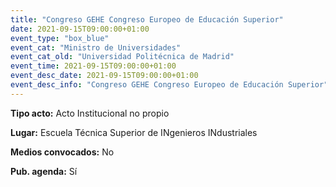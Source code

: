```yaml
---
title: "Congreso GEHE Congreso Europeo de Educación Superior"
date: 2021-09-15T09:00:00+01:00
event_type: "box_blue" 
event_cat: "Ministro de Universidades"
event_cat_old: "Universidad Politécnica de Madrid"
event_time: 2021-09-15T09:00:00+01:00
event_desc_date: 2021-09-15T09:00:00+01:00
event_desc_info: "Congreso GEHE Congreso Europeo de Educación Superior"
---
```

<p class="card-light list_schedule_description"><b>Tipo acto:</b> Acto Institucional no propio
</p>
<p class="card-light list_schedule_description"><b>Lugar:</b> Escuela Técnica Superior de INgenieros INdustriales
</p>
<p class="card-light list_schedule_description"><b>Medios convocados:</b> No
</p>
<p class="card-light list_schedule_description"><b>Pub. agenda:</b> Sí
</p>